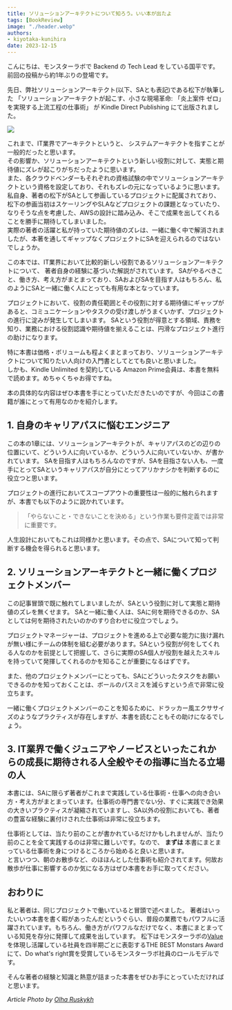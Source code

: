 ```yaml
---
title: ソリューションアーキテクトについて知ろう。いい本が出たよ
tags: [BookReview]
image: "./header.webp"
authors:
- kiyotaka-kunihira
date: 2023-12-15
---
```


こんにちは、モンスターラボで Backend の Tech Lead をしている国平です。<br />
前回の投稿から約1年ぶりの登場です。

先日、弊社ソリューションアーキテクト(以下、SAとも表記)である松下が執筆した 「ソリューションアーキテクトが起こす、小さな現場革命: 「炎上案件 ゼロ」を実現する上流工程の仕事術」 が Kindle Direct Publishing にて出版されました。

[![](https://m.media-amazon.com/images/I/81Z966FuA+L._SY522_.jpg)](https://www.amazon.co.jp/dp/B0CNZWPJQ2)

これまで、IT業界でアーキテクトというと、 システムアーキテクトを指すことが一般的だったと思います。<br />
その影響か、ソリューションアーキテクトという新しい役割に対して、実態と期待値にズレが起こりがちだったように思います。<br />
また、各クラウドベンダーもそれぞれの資格試験の中でソリューションアーキテクトという資格を設定しており、それもズレの元になっているように思います。<br />
私自身、著者の松下がSAとして参画しているプロジェクトに配属されており、松下の参画当初はスケーリングやSLAなどプロジェクトの課題となっていたり、なりそうな点を考慮した、AWSの設計に踏み込み、そこで成果を出してくれることを勝手に期待してしまいました。<br />
実際の著者の活躍と私が持っていた期待値のズレは、一緒に働く中で解消されましたが、本著を通してギャップなくプロジェクトにSAを迎えられるのではないでしょうか。

この本では、IT業界において比較的新しい役割であるソリューションアーキテクトについて、 著者自身の経験に基づいた解説がされています。
SAがやるべきこと、働き方、考え方がまとまっており、SAおよびSAを目指す人はもちろん、私のようにSAと一緒に働く人にとっても有用な本となっています。

プロジェクトにおいて、役割の責任範囲とその役割に対する期待値にギャップがあると、コミュニケーションやタスクの受け渡しがうまくいかず、プロジェクトの進行に淀みが発生してしまいます。
SAという役割が得意とする領域、責務を知り、業務における役割認識や期待値を揃えることは、円滑なプロジェクト進行の助けになります。

特に本書は価格・ボリュームも程よくまとまっており、ソリューションアーキテクトについて知りたい人向けの入門書としてとても良いと思いました。<br />
しかも、Kindle Unlimited を契約している Amazon Prime会員は、本書を無料で読めます。めちゃくちゃお得ですね。

本の具体的な内容はぜひ本書を手にとっていただきたいのですが、今回はこの書籍が誰にとって有用なのかを紹介します。

## 1. 自身のキャリアパスに悩むエンジニア

この本の1章には、ソリューションアーキテクトが、キャリアパスのどの辺りの位置にいて、どういう人に向いているか、どういう人に向いていないか、が書かれています。
SAを目指す人はもちろんなのですが、SAを目指さない人も、一度手にとってSAというキャリアパスが自分にとってアリかナシかを判断するのに役立つと思います。

プロジェクトの進行においてスコープアウトの重要性は一般的に触れられますが、本書でも以下のように説かれています。

> 「やらないこと・できないことを決める」という作業も要件定義では非常に重要です。

人生設計においてもこれは同様かと思います。その点で、SAについて知って判断する機会を得られると思います。

## 2. ソリューションアーキテクトと一緒に働くプロジェクトメンバー 

この記事冒頭で既に触れてしまいましたが、SAという役割に対して実態と期待値のズレを無くせます。
SAと一緒に働く人は、SAに何を期待できるのか、SAとしては何を期待されたいのかのすり合わせに役立つでしょう。

プロジェクトマネージャーは、プロジェクトを進める上で必要な能力に抜け漏れが無い様にチームの体制を組む必要があります。SAという役割が何をしてくれる人なのかを前提として把握して、さらに実際のSA個人が役割を越えたスキルを持っていて発揮してくれるのかを知ることが重要になるはずです。

また、他のプロジェクトメンバーにとっても、SAにどういったタスクをお願いできるのかを知っておくことは、ボールのパスミスを減らすという点で非常に役立ちます。

一緒に働くプロジェクトメンバーのことを知るために、ドラッカー風エクササイズのようなプラクティスが存在しますが、本書を読むこともその助けになるでしょう。

## 3. IT業界で働くジュニアやノービスといったこれからの成長に期待される人全般やその指導に当たる立場の人

本書には、SAに限らず著者がこれまで実践している仕事術・仕事への向き合い方・考え方がまとまっています。仕事術の専門書でない分、すぐに実践でき効果の大きいプラクティスが凝縮されていますし、SA以外の役割においても、著者の豊富な経験に裏付けされた仕事術は非常に役立ちます。

仕事術としては、当たり前のことが書かれているだけかもしれませんが、当たり前のことを全て実践するのは非常に難しいです。なので、 **まずは** 本書にまとまっている仕事術を身につけるところから始めると良いと思います。<br />
と言いつつ、朝のお散歩など、のほほんとした仕事術も紹介されてます。何故お散歩が仕事に影響するのか気になる方はぜひ本書をお手に取ってください。

## おわりに

私と著者は、同じプロジェクトで働いていると冒頭で述べました。
著者はいったいいつ本書を書く暇があったんだというぐらい、普段の業務でもパワフルに活躍されています。もちろん、働き方がパワフルなだけでなく、本書にまとまっている知見を存分に発揮して成果を出しています。
松下はモンスターラボの[Value](https://www.join.monstar-lab.com/mission-values)を体現し活躍している社員を四半期ごとに表彰するTHE BEST Monstars Awardにて、Do what's right賞を受賞しているモンスターラボ社員のロールモデルです。

そんな著者の経験と知識と熱意が詰まった本書をぜひお手にとっていただければと思います。

_Article Photo by [Olha Ruskykh](https://www.pexels.com/ja-jp/photo/5984617/)_
